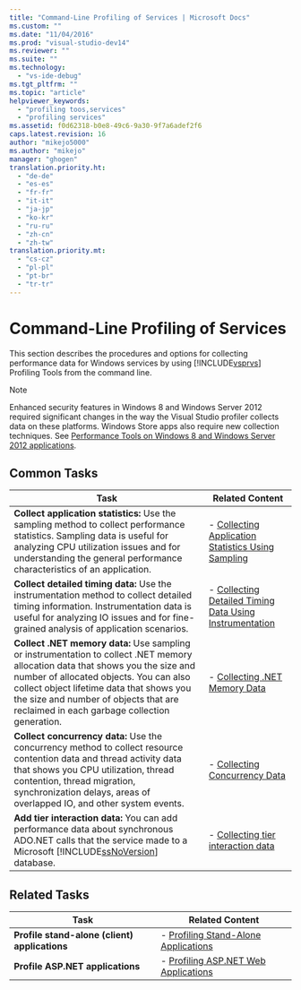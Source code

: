 ```yaml
---
title: "Command-Line Profiling of Services | Microsoft Docs"
ms.custom: ""
ms.date: "11/04/2016"
ms.prod: "visual-studio-dev14"
ms.reviewer: ""
ms.suite: ""
ms.technology: 
  - "vs-ide-debug"
ms.tgt_pltfrm: ""
ms.topic: "article"
helpviewer_keywords: 
  - "profiling toos,services"
  - "profiling services"
ms.assetid: f0d62318-b0e8-49c6-9a30-9f7a6adef2f6
caps.latest.revision: 16
author: "mikejo5000"
ms.author: "mikejo"
manager: "ghogen"
translation.priority.ht: 
  - "de-de"
  - "es-es"
  - "fr-fr"
  - "it-it"
  - "ja-jp"
  - "ko-kr"
  - "ru-ru"
  - "zh-cn"
  - "zh-tw"
translation.priority.mt: 
  - "cs-cz"
  - "pl-pl"
  - "pt-br"
  - "tr-tr"
---
```

# Command-Line Profiling of Services
This section describes the procedures and options for collecting performance data for Windows services by using [!INCLUDE[vsprvs](../code-quality/includes/vsprvs_md.md)] Profiling Tools from the command line.  
  
> [!NOTE]
>  Enhanced security features in Windows 8 and Windows Server 2012 required significant changes in the way the Visual Studio profiler collects data on these platforms. Windows Store apps also require new collection techniques. See [Performance Tools on Windows 8 and Windows Server 2012 applications](../profiling/performance-tools-on-windows-8-and-windows-server-2012-applications.md).  
  
## Common Tasks  
  
|Task|Related Content|  
|----------|---------------------|  
|**Collect application statistics:** Use the sampling method to collect performance statistics. Sampling data is useful for analyzing CPU utilization issues and for understanding the general performance characteristics of an application.|-   [Collecting Application Statistics Using Sampling](../profiling/collecting-application-statistics-for-services-by-using-the-profiler-sampling-method.md)|  
|**Collect detailed timing data:** Use the instrumentation method to collect detailed timing information. Instrumentation data is useful for analyzing IO issues and for fine-grained analysis of application scenarios.|-   [Collecting Detailed Timing Data Using Instrumentation](../profiling/collecting-detailed-timing-data-for-services-by-using-the-instrumentation-method-from-the-profiler-command-line.md)|  
|**Collect .NET memory data:** Use sampling or instrumentation to collect .NET memory allocation data that shows you the size and number of allocated objects. You can also collect object lifetime data that shows you the size and number of objects that are reclaimed in each garbage collection generation.|-   [Collecting .NET Memory Data](../profiling/collecting-memory-data-from-dotnet-framework-services-by-using-the-profiler-command-line.md)|  
|**Collect concurrency data:** Use the concurrency method to collect resource contention data and thread activity data that shows you CPU utilization, thread contention, thread migration, synchronization delays, areas of overlapped IO, and other system events.|-   [Collecting Concurrency Data](../profiling/collecting-concurrency-data-for-a-service-by-using-the-profiler-command-line.md)|  
|**Add tier interaction data:** You can add performance data about synchronous ADO.NET calls that the service made to a Microsoft [!INCLUDE[ssNoVersion](../data-tools/includes/ssnoversion_md.md)] database.|-   [Collecting tier interaction data](../profiling/adding-tier-interaction-data-from-the-command-line.md)|  
  
## Related Tasks  
  
|Task|Related Content|  
|----------|---------------------|  
|**Profile stand-alone (client) applications**|-   [Profiling Stand-Alone Applications](../profiling/command-line-profiling-of-stand-alone-applications.md)|  
|**Profile ASP.NET applications**|-   [Profiling ASP.NET Web Applications](../profiling/command-line-profiling-of-aspnet-web-applications.md)|